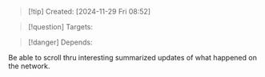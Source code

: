 
>[!tip] Created: [2024-11-29 Fri 08:52]

>[!question] Targets: 

>[!danger] Depends: 

Be able to scroll thru interesting summarized updates of what happened on the network.